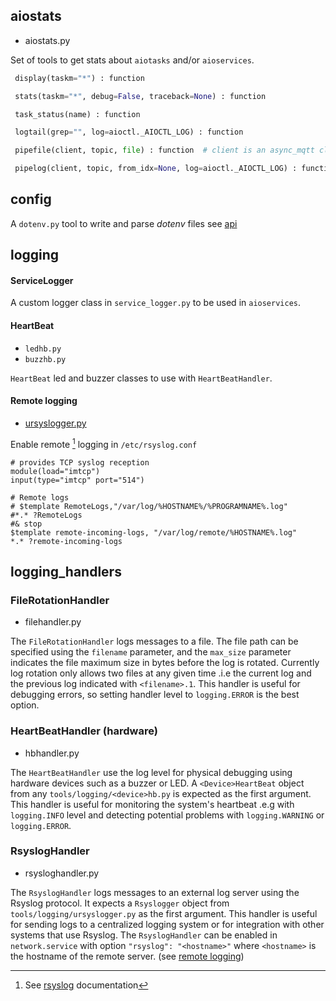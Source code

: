 
## aiostats

* aiostats.py

Set of tools to get stats about `aiotasks` and/or `aioservices`.

```py
 display(taskm="*") : function

 stats(taskm="*", debug=False, traceback=None) : function

 task_status(name) : function

 logtail(grep="", log=aioctl._AIOCTL_LOG) : function

 pipefile(client, topic, file) : function  # client is an async_mqtt client

 pipelog(client, topic, from_idx=None, log=aioctl._AIOCTL_LOG) : function

```

## config 

A `dotenv.py` tool to write and parse *dotenv* files see [api](config/README.md)

## logging

#### ServiceLogger

A custom logger class in `service_logger.py` to be used in `aioservices`.

#### HeartBeat
* `ledhb.py`
* `buzzhb.py`

`HeartBeat` led and buzzer classes to use with `HeartBeatHandler`.

#### Remote logging
* [ursyslogger.py](./logging/ursyslogger.py)

Enable remote [^1] logging in `/etc/rsyslog.conf`
```
# provides TCP syslog reception
module(load="imtcp")
input(type="imtcp" port="514")

# Remote logs
# $template RemoteLogs,"/var/log/%HOSTNAME%/%PROGRAMNAME%.log"
#*.* ?RemoteLogs
#& stop
$template remote-incoming-logs, "/var/log/remote/%HOSTNAME%.log"
*.* ?remote-incoming-logs

```


## logging_handlers


### FileRotationHandler

* filehandler.py

The `FileRotationHandler` logs messages to a file. The file path can be
specified using the `filename` parameter, and the `max_size` parameter
indicates the file maximum size in bytes before the log is rotated. Currently
log rotation only allows two files at any given time .i.e the current log and
the previous log indicated with `<filename>.1`. This handler is useful for
debugging errors, so setting handler level to `logging.ERROR` is the best option.

### HeartBeatHandler (hardware)

* hbhandler.py

The `HeartBeatHandler` use the log level for physical debugging using hardware
devices such as a buzzer or LED. A `<Device>HeartBeat` object from any
`tools/logging/<device>hb.py` is expected as the first argument. This handler
is useful for monitoring the system's heartbeat .e.g with `logging.INFO` level
and detecting potential problems with `logging.WARNING` or `logging.ERROR`.


### RsyslogHandler

* rsysloghandler.py

The `RsyslogHandler` logs messages to an external log server using the Rsyslog
protocol. It expects a `Rsyslogger` object from `tools/logging/ursyslogger.py`
as the first argument. This handler is useful for sending logs to a centralized
logging system or for integration with other systems that use Rsyslog.
The `RsyslogHandler` can be enabled in `network.service` with option `"rsyslog": "<hostname>"`
where `<hostname>` is the hostname of the remote server. (see [remote logging](#remote-logging))



[^1]: See [rsyslog](https://www.rsyslog.com/receiving-messages-from-a-remote-system) documentation 
